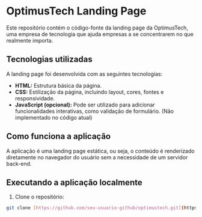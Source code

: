 # OptimusTech Landing Page

Este repositório contém o código-fonte da landing page da OptimusTech, uma empresa de tecnologia que ajuda empresas a se concentrarem no que realmente importa.

## Tecnologias utilizadas

A landing page foi desenvolvida com as seguintes tecnologias:

* **HTML:** Estrutura básica da página.
* **CSS:** Estilização da página, incluindo layout, cores, fontes e responsividade.
* **JavaScript (opcional):** Pode ser utilizado para adicionar funcionalidades interativas, como validação de formulário. (Não implementado no código atual)

## Como funciona a aplicação

A aplicação é uma landing page estática, ou seja, o conteúdo é renderizado diretamente no navegador do usuário sem a necessidade de um servidor back-end. 

## Executando a aplicação localmente

1. Clone o repositório:

```bash
git clone [https://github.com/seu-usuario-github/optimustech.git](https://github.com/seu-usuario-github/optimustech.git)